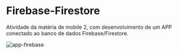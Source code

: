 # Firebase-Firestore
Atividade da matéria de mobile 2, com desenvolvimento de um APP conectado ao banco de dados Firebase/Firestore.

![app-firebase](https://github.com/user-attachments/assets/305f63a1-26e3-43e3-8015-58ef62b76ec0)
